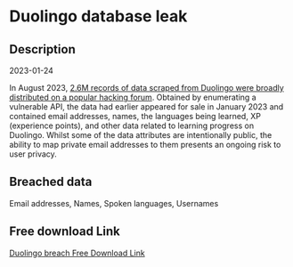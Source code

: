 # Duolingo database leak

## Description

2023-01-24

In August 2023, <a href="https://www.bleepingcomputer.com/news/security/scraped-data-of-26-million-duolingo-users-released-on-hacking-forum/" target="_blank" rel="noopener">2.6M records of data scraped from Duolingo were broadly distributed on a popular hacking forum</a>. Obtained by enumerating a vulnerable API, the data had earlier appeared for sale in January 2023 and contained email addresses, names, the languages being learned, XP (experience points), and other data related to learning progress on Duolingo. Whilst some of the data attributes are intentionally public, the ability to map private email addresses to them presents an ongoing risk to user privacy.

## Breached data

Email addresses, Names, Spoken languages, Usernames

## Free download Link

[Duolingo breach Free Download Link](https://link-to.net/1229997/535.6040998863626/dynamic/?r=aHR0cHM6Ly93d3cubWVkaWFmaXJlLmNvbS92aWV3L3pZWUF2bnBubnVTYWg2US9kdW9saW5nby5jb20vZmlsZQ==)